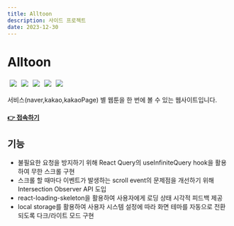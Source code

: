 ```yaml
---
title: Alltoon
description: 사이드 프로젝트
date: 2023-12-30
---
```

# Alltoon

<div style= "display: inline-flex">
  <img style="padding: 5px" src="https://img.shields.io/badge/React-61DAFB?style=flat&logo=React&logoColor=black"/>
  <img style="padding: 5px" src="https://img.shields.io/badge/TypeScript-3178C6?style=flat&logo=TypeScript&logoColor=white"/>
  <img style="padding: 5px" src="https://img.shields.io/badge/recoil-3578E5?style=flat&logo=recoil&logoColor=white"/> 
  <img style="padding: 5px" src="https://img.shields.io/badge/reactquery-FF4154?style=flat&logo=reactquery&logoColor=white"/> 
  <img style="padding: 5px" src="https://img.shields.io/badge/tailwindcss-06B6D4?style=flat&logo=tailwindcss&logoColor=white"/>
</div>

서비스(naver,kakao,kakaoPage) 별 웹툰을 한 번에 볼 수 있는 웹사이트입니다.

#### [👉 접속하기](https://kn-front.github.io/Alltoon/) 


## 기능

- 불필요한 요청을 방지하기 위해 React Query의 useInfiniteQuery hook을 활용하여 무한 스크롤 구현
- 스크롤 할 때마다 이벤트가 발생하는 scroll event의 문제점을 개선하기 위해 Intersection Observer API 도입
- react-loading-skeleton을 활용하여 사용자에게 로딩 상태 시각적 피드백 제공
- local storage를 활용하여 사용자 시스템 설정에 따라 화면 테마를 자동으로 전환되도록 다크/라이트 모드 구현
